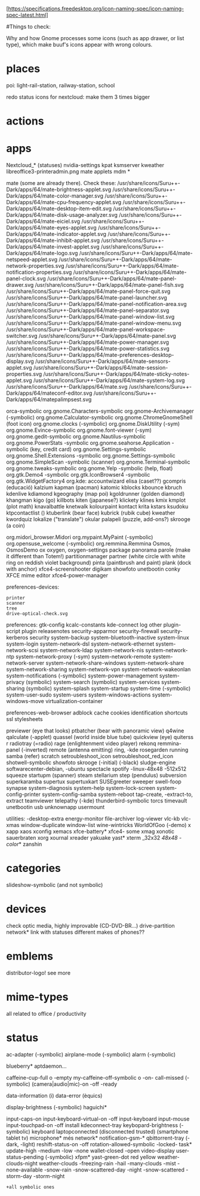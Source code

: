 [https://specifications.freedesktop.org/icon-naming-spec/icon-naming-spec-latest.html]

#Things to check:

Why and how Gnome processes some icons (such as app drawer, or list type), which make buuf's icons appear with wrong colours.


# places

poi:
light-rail-station, railway-station, school

redo status icons for nextcloud: make them 3 times bigger

# actions

# apps

Nextcloud_* (statuses)
nvidia-settings
kpat
ksmserver
kweather
libreoffice3-printeradmin.png
mate applets
mdm *

mate (some are already there). Check these:
/usr/share/icons/Suru++-Dark/apps/64/mate-brightness-applet.svg
/usr/share/icons/Suru++-Dark/apps/64/mate-color-manager.svg
/usr/share/icons/Suru++-Dark/apps/64/mate-cpu-frequency-applet.svg
/usr/share/icons/Suru++-Dark/apps/64/mate-desktop-item-edit.svg
/usr/share/icons/Suru++-Dark/apps/64/mate-disk-usage-analyzer.svg
/usr/share/icons/Suru++-Dark/apps/64/mate-eiciel.svg
/usr/share/icons/Suru++-Dark/apps/64/mate-eyes-applet.svg
/usr/share/icons/Suru++-Dark/apps/64/mate-indicator-applet.svg
/usr/share/icons/Suru++-Dark/apps/64/mate-inhibit-applet.svg
/usr/share/icons/Suru++-Dark/apps/64/mate-invest-applet.svg
/usr/share/icons/Suru++-Dark/apps/64/mate-logo.svg
/usr/share/icons/Suru++-Dark/apps/64/mate-netspeed-applet.svg
/usr/share/icons/Suru++-Dark/apps/64/mate-network-properties.svg
/usr/share/icons/Suru++-Dark/apps/64/mate-notification-properties.svg
/usr/share/icons/Suru++-Dark/apps/64/mate-panel-clock.svg
/usr/share/icons/Suru++-Dark/apps/64/mate-panel-drawer.svg
/usr/share/icons/Suru++-Dark/apps/64/mate-panel-fish.svg
/usr/share/icons/Suru++-Dark/apps/64/mate-panel-force-quit.svg
/usr/share/icons/Suru++-Dark/apps/64/mate-panel-launcher.svg
/usr/share/icons/Suru++-Dark/apps/64/mate-panel-notification-area.svg
/usr/share/icons/Suru++-Dark/apps/64/mate-panel-separator.svg
/usr/share/icons/Suru++-Dark/apps/64/mate-panel-window-list.svg
/usr/share/icons/Suru++-Dark/apps/64/mate-panel-window-menu.svg
/usr/share/icons/Suru++-Dark/apps/64/mate-panel-workspace-switcher.svg
/usr/share/icons/Suru++-Dark/apps/64/mate-panel.svg
/usr/share/icons/Suru++-Dark/apps/64/mate-power-manager.svg
/usr/share/icons/Suru++-Dark/apps/64/mate-power-statistics.svg
/usr/share/icons/Suru++-Dark/apps/64/mate-preferences-desktop-display.svg
/usr/share/icons/Suru++-Dark/apps/64/mate-sensors-applet.svg
/usr/share/icons/Suru++-Dark/apps/64/mate-session-properties.svg
/usr/share/icons/Suru++-Dark/apps/64/mate-sticky-notes-applet.svg
/usr/share/icons/Suru++-Dark/apps/64/mate-system-log.svg
/usr/share/icons/Suru++-Dark/apps/64/mate.svg
/usr/share/icons/Suru++-Dark/apps/64/mateconf-editor.svg
/usr/share/icons/Suru++-Dark/apps/64/matepalimpsest.svg


orca-symbolic
org.gnome.Characters-symbolic
org.gnome-Archivemanager (-symbolic)
org.gnome.Calculator-symbolic
org.gnome.ChromeGnomeShell (foot icon)
org.gnome.clocks (-symbolic)
org.gnome.DiskUtility (-sym)
org.gnome.Evince-symbolic
org.gnome.font-viewer (-sym)
org.gnome.gedit-symbolic
org.gnome.Nautilus-symbolic
org.gnome.PowerStats -symbolic
org.gnome.seahorse.Application -symbolic (key, credit card)
org.gnome.Settings-symbolic
org.gnome.Shell.Extensions -symbolic
org.gnome.Settings-symbolic
org.gnome.SimpleScan -symbolic (scanner)
org.gnome.Terminal-symbolic
org.gnome.tweaks-symbolic
org.gnome.Yelp -symbolic (help, float)
org.gtk.Demo4 -symbolic 
org.gtk.IconBrowser4 -symbolic
org.gtk.WidgetFactory4
org.kde:
    accountwizard
    elisa (caset??)
    gcompris (educació)
    kalzium
    kapman (pacman)
    katomic
    kblocks
    kbounce
    kbruch
    kdenlive
    kdiamond
    kgeography (map poi)
    kgoldrunner (golden diamond)
    khangman
    kigo (go)
    killbots
    kiten (japanese?)
    klickety
    klines
    kmix
    kmplot (plot math)
    knavalbattle
    knetwalk
    kolourpaint
    kontact
    krita
    kstars
    ksudoku
    ktpcontactlist ()
    ktuberlink (bear face)
    kubrick (rubik cube)
    kweather
    kwordquiz
    lokalize ("translate")
    okular
    palapeli (puzzle, add-ons?)
    skrooge (a coin)

org.midori_browser.Midori
org.mypaint.MyPaint (-symbolic)
org.opensuse_welcome (-symbolic)
org.remmina.Remmina
Osmos, OsmosDemo
ox
oxygen, oxygen-settings
package
panorama
parole (make it different than Totem!)
partitionmanager
partner (white circle with white ring on reddish violet background)
pinta (paintbrush and paint)
plank (dock with anchor)
xfce4-screenshooter
digikam
showfoto
unetbootin
conky
XFCE mime editor
xfce4-power-manager



preferences-devices:

    printer
    scanner
    tree
    drive-optical-check.svg

preferences:
    gtk-config
    kcalc-constants
    kde-connect
    log
    other
    plugin-script
    plugin
    releasenotes
    security-apparmor
    security-firewall
    security-kerberos
    security
    system-backup
    system-bluetooth-inactive
    system-linux
    system-login
    system-network-dsl
    system-network-ethernet
    system-network-scsi
    system-network-ldap
    system-network-nis
    system-network-ntp
    system-network-proxy (-sym)
    system-network-remote
    system-network-server
    system-network-share-windows
    system-network-share
    system-network-sharing
    system-network-vpn
    system-network-wakeonlan
    system-notifications (-symbolic)
    system-power-management
    system-privacy (symbolic)
    system-search (symbolic)
    system-services
    system-sharing (symbolic)
    system-splash
    system-startup
    system-time (-symbolic)
    system-user-sudo
    system-users
    system-windows-actions
    system-windows-move
    virtualization-container

preferences-web-browser
    adblock
    cache
    cookies
    identification
    shortcuts
    ssl
    stylesheets
    
previewer (eye that looks)
ptbatcher (bear with panoramic view)
q4wine
qalculate (-applet)
quassel (world inside blue tube)
quickview (eye)
quiterss
r
radiotray (=radio)
rage (enlightenment video player)
rekonq
remmina-panel (-inverted)
remote (antenna emitting)
ring, -kde
rosegarden
running
samba (refer)
scratch
setroubleshoot_icon 
setroubleshoot_red_icon
shotwell-symbolic
showfoto
skrooge (-initial) (-black)
sludge-engine
softwarecenter-debian, -ubuntu
spectacle
spotify -linux-48x48 -512x512
squeeze
startupm (spanner)
steam
stellarium
step (pendulus)
subversion
superkaramba
supertux
supertuxkart
SUSEgreeter
sweeper
swell-foop
synapse
system-diagnosis
system-help
system-lock-screen
system-config-printer
system-config-samba
system-reboot
tap-create, -extract-to, extract
teamviewer
telepathy (-kde)
thunderbird-symbolic
torcs
timevault
unetbootin
usb
unknownapp
usermount

utilities:
    -desktop-extra
    energy-monitor
    file-archiver
    log-viewer
vlc-kb
vlc-xmas
window-duplicate
window-list
wine-wintricks
WorldOfGoo (-demo)
x
xapp
xaos
xconfig
xemacs
xfce-battery*
xfce4- some
xmag
xonotic
sauerbraten
xorg
xournal
xreader
yakuake
yast*
xterm _32x32 _48x48 -color_*
zanshin
   
# categories
slideshow-symbolic (and not symbolic)

# devices
check optic media, highly improvable (CD-DVD-BR...)
drive-partition
network* link with statuses
different makes of phones??

# emblems
distributor-logo!
see more

# mime-types
all related to office / productivity

# status
ac-adapter (-symbolic)
airplane-mode (-symbolic)
alarm (-symbolic)

blueberry*
aptdaemon...

caffeine-cup-full o -empty
my-caffeine-off-symbolic o -on-
call-missed (-symbolic)
(camera|audio|mic)-on -off -ready

data-information (i)
data-error (èquics)

display-brightness (-symbolic)
haguichi*

input-caps-on
input-keyboard-virtual-on -off
input-keyboard
input-mouse
input-touchpad-on -off
install
kdeconnect-tray
keybopard-brightness (-symbolic)
keyboard
laptopconnected (disconnected trusted) (smartphone tablet tv)
microphone*
més network*
notification-gsm-*
qbittorrent-tray (-dark, -light)
reshift-status-on -off
rotation-allowed-symbolic -locked-
task*
update-high -medium -low -none
wallet-closed -open
video-display
user-status-pending (-symbolic)
xfpm*
yast-green-dot red yellow
weather-clouds-night
weather-clouds
    -freezing-rain
    -hail
    -many-clouds
    -mist
    -none-available
    -snow-rain
    -snow-scattered-day -night
    -snow-scattered
    -storm-day
    -storm-night
    
    
    
    +all symbolic ones

